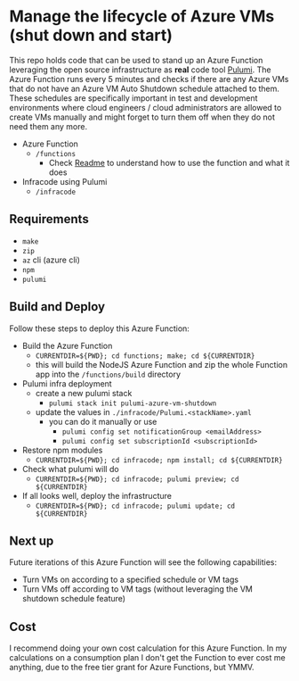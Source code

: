 # Manage the lifecycle of Azure VMs (shut down and start)

This repo holds code that can be used to stand up an Azure Function leveraging the open source infrastructure as **real** code tool [Pulumi](https://github.com/pulumi). The Azure Function runs every 5 minutes and checks if there are any Azure VMs that do not have an Azure VM Auto Shutdown schedule attached to them.
These schedules are specifically important in test and development environments where cloud engineers / cloud administrators are allowed to create VMs manually and might forget to turn them off when they do not need them any more.

* Azure Function
  * `/functions`
    * Check [Readme](/functions/vmshutdownpolicy/readme.md) to understand how to use the function and what it does
* Infracode using Pulumi
  * `/infracode`

## Requirements

* `make`
* `zip`
* `az` cli (azure cli)
* `npm`
* `pulumi`

## Build and Deploy

Follow these steps to deploy this Azure Function:

* Build the Azure Function
  * `CURRENTDIR=${PWD}; cd functions; make; cd ${CURRENTDIR}`
  * this will build the NodeJS Azure Function and zip the whole Function app into the `/functions/build` directory
* Pulumi infra deployment
  * create a new pulumi stack
    * `pulumi stack init pulumi-azure-vm-shutdown`
  * update the values in `./infracode/Pulumi.<stackName>.yaml`
    * you can do it manually or use
      * `pulumi config set notificationGroup <emailAddress>`
      * `pulumi config set subscriptionId <subscriptionId>`
* Restore npm modules
  * `CURRENTDIR=${PWD}; cd infracode; npm install; cd ${CURRENTDIR}`
* Check what pulumi will do
  * `CURRENTDIR=${PWD}; cd infracode; pulumi preview; cd ${CURRENTDIR}`
* If all looks well, deploy the infrastructure
  * `CURRENTDIR=${PWD}; cd infracode; pulumi update; cd ${CURRENTDIR}`

## Next up

Future iterations of this Azure Function will see the following capabilities:

* Turn VMs on according to a specified schedule or VM tags
* Turn VMs off according to VM tags (without leveraging the VM shutdown schedule feature)

## Cost

I recommend doing your own cost calculation for this Azure Function. In my calculations on a consumption plan I don't get the Function to ever cost me anything, due to the free tier grant for Azure Functions, but YMMV.